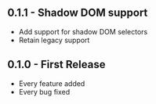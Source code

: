 0.1.1 - Shadow DOM support
--------------------------

-	Add support for shadow DOM selectors
-	Retain legacy support

0.1.0 - First Release
---------------------

-	Every feature added
-	Every bug fixed
